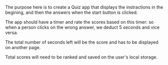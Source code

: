 The purpose here is to create a Quiz app that displays the instractions in the begining, and then the answers when the start button is clicked. 

The app should have a timer and rate the scores based on this timer: so when a person clicks on the wrong answer, we deduct 5 seconds and vice versa. 

The total number of seconds left will be the score and has to be displayed on another page. 

Total scores will need to be ranked and saved on the user's local storage.